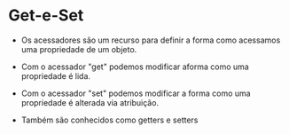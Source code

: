 # Get-e-Set
   
   - Os acessadores são um recurso para definir a forma como acessamos uma propriedade de um objeto.
   
   - Com o acessador "get" podemos modificar aforma como uma propriedade é lida.
   
   - Com o acessador "set" podemos modificar a forma como uma propriedade é alterada via atribuição.
   
   - Também são conhecidos como getters e setters
